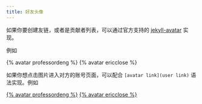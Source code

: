 ```yaml
---
title: 好友头像
---
```


如果你要创建友链，或者是贡献者列表，可以通过官方支持的 [jekyll-avatar](https://github.com/benbalter/jekyll-avatar/) 实现。

例如

{% avatar professordeng %}
{% avatar ericclose %}

如果你想点击图片进入对方的账号页面，可以配合 `[avatar link](user link)` 语法实现。例如

[{% avatar professordeng %}](https://github.com/professordeng)
[{% avatar ericclose %}](https://github.com/ericclose)